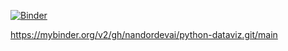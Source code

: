 [![Binder](https://mybinder.org/badge_logo.svg)](https://mybinder.org/v2/gh/nandordevai/python-dataviz.git/main)

https://mybinder.org/v2/gh/nandordevai/python-dataviz.git/main
